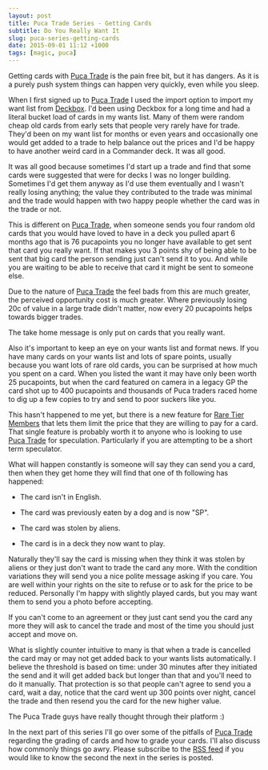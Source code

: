 ```yaml
---
layout: post
title: Puca Trade Series - Getting Cards
subtitle: Do You Really Want It                                           
slug: puca-series-getting-cards
date: 2015-09-01 11:12 +1000
tags: [magic, puca]
---
```


Getting cards with [Puca Trade][1] is the pain free bit, but it has dangers. As
it is a purely push system things can happen very quickly, even while you sleep.

When I first signed up to [Puca Trade][1] I used the import option to import my
want list from [Deckbox][2]. I'd been using Deckbox for a long time and had a 
literal bucket load of cards in my wants list. Many of them were random cheap 
old cards from early sets that people very rarely have for trade. They'd been on 
my want list for months or even years and occasionally one would get added to a 
trade to help balance out the prices and I'd be happy to have another weird card
in a Commander deck. It was all good.

It was all good because sometimes I'd start up a trade and find that some cards 
were suggested that were for decks I was no longer building. Sometimes I'd get 
them anyway as I'd use them eventually and I wasn't really losing anything; the 
value they contributed to the trade was minimal and the trade would happen with
two happy people whether the card was in the trade or not.

This is different on [Puca Trade][1], when someone sends you four random old 
cards that you would have loved to have in a deck you pulled apart 6 months ago
that is 76 pucapoints you no longer have available to get sent that card you 
really want. If that makes you 3 points shy of being able to be sent that big 
card the person sending just can't send it to you. And while you are waiting to
be able to receive that card it might be sent to someone else. 

Due to the nature of [Puca Trade][1] the feel bads from this are much greater, 
the perceived opportunity cost is much greater. Where previously losing 20c of 
value in a large trade didn't matter, now every 20 pucapoints helps towards
bigger trades.

The take home message is only put on cards that you really want. 

Also it's important to keep an eye on your wants list and format news. If you 
have many cards on your wants list and lots of spare points, usually because
you want lots of rare old cards, you can be surprised at how much you spent on
a card. When you listed the want it may have only been worth 25 pucapoints, but
when the card featured on camera in a legacy GP the card shot up to 400 
pucapoints and thousands of Puca traders raced home to dig up a few copies to 
try and send to poor suckers like you. 

This hasn't happened to me yet, but there is a new feature for [Rare Tier 
Members][3] that lets them limit the price that they are willing to pay for a 
card. That single feature is probably worth it to anyone who is looking to use
[Puca Trade][1] for speculation. Particularly if you are attempting to be a 
short term speculator.

What will happen constantly is someone will say they can send you a card, then
when they get home they will find that one of th following has happened:

* The card isn't in English.

* The card was previously eaten by a dog and is now "SP".

* The card was stolen by aliens.

* The card is in a deck they now want to play.

Naturally they'll say the card is missing when they think it was stolen by 
aliens or they just don't want to trade the card any more. With the condition
variations they will send you a nice polite message asking if you care. You are
well within your rights on the site to refuse or to ask for the price to be 
reduced. Personally I'm happy with slightly played cards, but you may want them
to send you a photo before accepting.

If you can't come to an agreement or they just cant send you the card any more
they will ask to cancel the trade and most of the time you should just accept
and move on. 

What is slightly counter intuitive to many is that when a trade is
cancelled the card may or may not get added back to your wants lists 
automatically. I believe the threshold is based on time: under 30 minutes after 
they initiated the send and it will get added back but longer than that and 
you'll need to do it manually. That protection is so that people can't agree to
send you a card, wait a day, notice that the card went up 300 points over night,
cancel the trade and then resend you the card for the new higher value.

The Puca Trade guys have really thought through their platform :)

In the next part of this series I'll go over some of the pitfalls of [Puca 
Trade][1] regarding the grading of cards and how to grade your cards. I'll also
discuss how commonly things go awry. Please subscribe to the [RSS feed][4] if 
you would like to know the second the next in the series is posted.

[1]: https://pucatrade.com/invite/gift/65746
[2]: https://deckbox.org/users/LovesTha/
[3]: https://pucatrade.com/account/upgrade
[4]: /feed.xml
